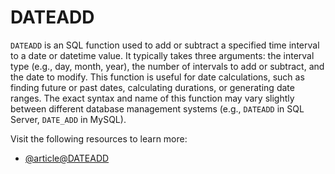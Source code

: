 # DATEADD

`DATEADD` is an SQL function used to add or subtract a specified time interval to a date or datetime value. It typically takes three arguments: the interval type (e.g., day, month, year), the number of intervals to add or subtract, and the date to modify. This function is useful for date calculations, such as finding future or past dates, calculating durations, or generating date ranges. The exact syntax and name of this function may vary slightly between different database management systems (e.g., `DATEADD` in SQL Server, `DATE_ADD` in MySQL).

Visit the following resources to learn more:

- [@article@DATEADD](https://www.mssqltips.com/sqlservertutorial/9380/sql-dateadd-function/)